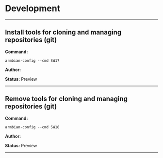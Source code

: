 # Development


***

## Install tools for cloning and managing repositories (git)
**Command:** 
~~~
armbian-config --cmd SW17
~~~

**Author:** 

**Status:** Preview



***

## Remove tools for cloning and managing repositories (git)
**Command:** 
~~~
armbian-config --cmd SW18
~~~

**Author:** 

**Status:** Preview



***

